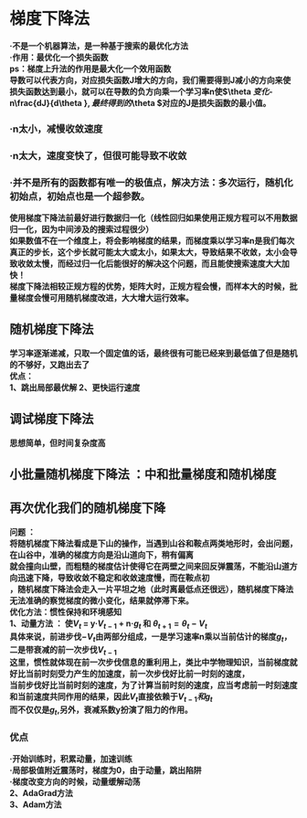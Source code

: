 # 梯度下降法
**·不是一个机器算法，是一种基于搜索的最优化方法**  
**·作用：最优化一个损失函数**  
**ps：梯度上升法的作用是最大化一个效用函数**  
**导数可以代表方向，对应损失函数J增大的方向，我们需要得到J减小的方向来使损失函数达到最小，就可以在导数的负方向乘一个学习率n使$\theta $变化$-n\frac{dJ}{d\theta }$,最终得到的$\theta $对应的J是损失函数的最小值。**  
### ·n太小，减慢收敛速度
### ·n太大，速度变快了，但很可能导致不收敛
### ·并不是所有的函数都有唯一的极值点，解决方法：多次运行，随机化初始点，初始点也是一个超参数。

**使用梯度下降法前最好进行数据归一化（线性回归如果使用正规方程可以不用数据归一化，因为中间涉及的搜索过程很少）  
如果数值不在一个维度上，将会影响梯度的结果，而梯度乘以学习率n是我们每次真正的步长，这个步长就可能太大或太小，如果太大，导致结果不收敛，太小会导致收敛太慢，而经过归一化后能很好的解决这个问题，而且能使搜索速度大大加快！**  
**梯度下降法相较正规方程的优势，矩阵大时，正规方程会慢，而样本大的时候，批量梯度会慢可用随机梯度改进，大大增大运行效率。**  

## 随机梯度下降法
**学习率逐渐递减，只取一个固定值的话，最终很有可能已经来到最低值了但是随机的不够好，又跑出去了  
优点：  
    1、跳出局部最优解
    2、更快运行速度**
## 调试梯度下降法
**思想简单，但时间复杂度高**
## 小批量随机梯度下降法 ：中和批量梯度和随机梯度

## 再次优化我们的随机梯度下降
**问题 ：  
    将随机梯度下降法看成是下山的操作，当遇到山谷和鞍点两类地形时，会出问题，在山谷中，准确的梯度方向是沿山道向下，稍有偏离  
    就会撞向山壁，而粗糙的梯度估计使得它在两壁之间来回反弹震荡，不能沿山道方向迅速下降，导致收敛不稳定和收敛速度慢，而在鞍点初  
    ，随机梯度下降法会走入一片平坦之地（此时离最低点还很远），随机梯度下降法无法准确的察觉梯度的微小变化，结果就停滞下来。**  
**优化方法：惯性保持和环境感知  
    1、动量方法 ： 使$V_{t}$ = y·$V_{t-1}$ + n·$g_{t}$ 和 $\theta_{t+1} = \theta_{t} - V_{t}$**  
    **具体来说，前进步伐$-V_{t}$由两部分组成，一是学习速率n乘以当前估计的梯度$g_{t}$，二是带衰减的前一次步伐$V_{t-1}$  
    这里，惯性就体现在前一次步伐信息的重利用上，类比中学物理知识，当前梯度就好比当前时刻受力产生的加速度，前一次步伐好比前一时刻的速度，  
    当前步伐好比当前时刻的速度，为了计算当前时刻的速度，应当考虑前一时刻速度和当前速度共同作用的结果，因此$V_{t}$直接依赖于$V_{t-1}和g_{t}$  
    而不仅仅是$g_{t}$,另外，衰减系数y扮演了阻力的作用。**  
### 优点
**·开始训练时，积累动量，加速训练  
·局部极值附近震荡时，梯度为0，由于动量，跳出陷阱  
·梯度改变方向的时候，动量缓解动荡**  
**2、AdaGrad方法    
3、Adam方法**
    
